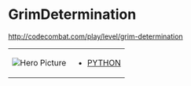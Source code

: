 # GrimDetermination 

http://codecombat.com/play/level/grim-determination
<table>
<tr>
<td>

![Hero Picture](hero.png?raw=true "Hero Picture")

</td>
<td>
<ul>
<li>

[PYTHON](GrimDetermination.py)

</li>
</td>
</tr>
<table>